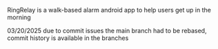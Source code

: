 RingRelay is a walk-based alarm android app to help users get up in the morning

03/20/2025
due to commit issues the main branch had to be rebased,
commit history is available in the branches
